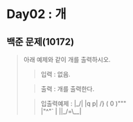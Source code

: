 # Day02 : 개
## 백준 문제(10172)
>
>아래 예제와 같이 개를 출력하시오.
> > 입력 : 없음.
>
> >출력 : 개를 출력한다.
>
> >입출력예제 : |\_/|
              |q p|   /}
              ( 0 )"""\
              |"^"`    |
              ||_/=\\__|